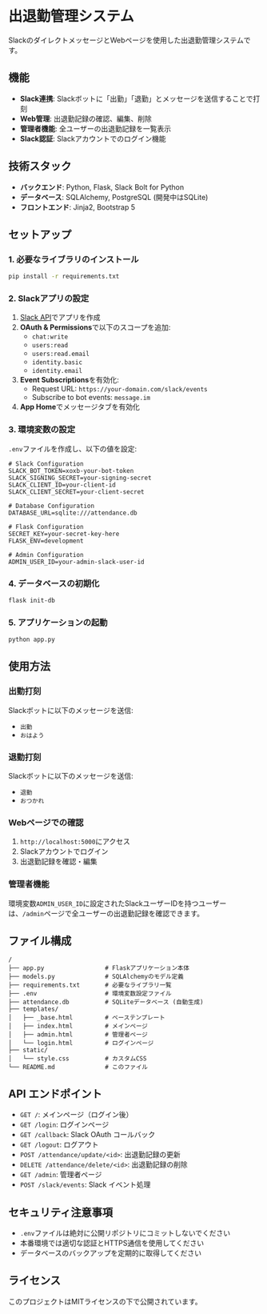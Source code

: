 # 出退勤管理システム

SlackのダイレクトメッセージとWebページを使用した出退勤管理システムです。

## 機能

- **Slack連携**: Slackボットに「出勤」「退勤」とメッセージを送信することで打刻
- **Web管理**: 出退勤記録の確認、編集、削除
- **管理者機能**: 全ユーザーの出退勤記録を一覧表示
- **Slack認証**: Slackアカウントでのログイン機能

## 技術スタック

- **バックエンド**: Python, Flask, Slack Bolt for Python
- **データベース**: SQLAlchemy, PostgreSQL (開発中はSQLite)
- **フロントエンド**: Jinja2, Bootstrap 5

## セットアップ

### 1. 必要なライブラリのインストール

```bash
pip install -r requirements.txt
```

### 2. Slackアプリの設定

1. [Slack API](https://api.slack.com/apps)でアプリを作成
2. **OAuth & Permissions**で以下のスコープを追加:
   - `chat:write`
   - `users:read`
   - `users:read.email`
   - `identity.basic`
   - `identity.email`
3. **Event Subscriptions**を有効化:
   - Request URL: `https://your-domain.com/slack/events`
   - Subscribe to bot events: `message.im`
4. **App Home**でメッセージタブを有効化

### 3. 環境変数の設定

`.env`ファイルを作成し、以下の値を設定:

```env
# Slack Configuration
SLACK_BOT_TOKEN=xoxb-your-bot-token
SLACK_SIGNING_SECRET=your-signing-secret
SLACK_CLIENT_ID=your-client-id
SLACK_CLIENT_SECRET=your-client-secret

# Database Configuration
DATABASE_URL=sqlite:///attendance.db

# Flask Configuration
SECRET_KEY=your-secret-key-here
FLASK_ENV=development

# Admin Configuration
ADMIN_USER_ID=your-admin-slack-user-id
```

### 4. データベースの初期化

```bash
flask init-db
```

### 5. アプリケーションの起動

```bash
python app.py
```

## 使用方法

### 出勤打刻

Slackボットに以下のメッセージを送信:
- `出勤`
- `おはよう`

### 退勤打刻

Slackボットに以下のメッセージを送信:
- `退勤`
- `おつかれ`

### Webページでの確認

1. `http://localhost:5000`にアクセス
2. Slackアカウントでログイン
3. 出退勤記録を確認・編集

### 管理者機能

環境変数`ADMIN_USER_ID`に設定されたSlackユーザーIDを持つユーザーは、`/admin`ページで全ユーザーの出退勤記録を確認できます。

## ファイル構成

```
/
├── app.py                 # Flaskアプリケーション本体
├── models.py              # SQLAlchemyのモデル定義
├── requirements.txt       # 必要なライブラリ一覧
├── .env                   # 環境変数設定ファイル
├── attendance.db          # SQLiteデータベース (自動生成)
├── templates/
│   ├── _base.html         # ベーステンプレート
│   ├── index.html         # メインページ
│   ├── admin.html         # 管理者ページ
│   └── login.html         # ログインページ
├── static/
│   └── style.css          # カスタムCSS
└── README.md              # このファイル
```

## API エンドポイント

- `GET /`: メインページ（ログイン後）
- `GET /login`: ログインページ
- `GET /callback`: Slack OAuth コールバック
- `GET /logout`: ログアウト
- `POST /attendance/update/<id>`: 出退勤記録の更新
- `DELETE /attendance/delete/<id>`: 出退勤記録の削除
- `GET /admin`: 管理者ページ
- `POST /slack/events`: Slack イベント処理

## セキュリティ注意事項

- `.env`ファイルは絶対に公開リポジトリにコミットしないでください
- 本番環境では適切な認証とHTTPS通信を使用してください
- データベースのバックアップを定期的に取得してください

## ライセンス

このプロジェクトはMITライセンスの下で公開されています。 